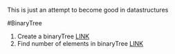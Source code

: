 This is just an attempt to become good in datastructures

#BinaryTree

1. Create a binaryTree  [LINK](https://github.com/gansai/problems/blob/master/DataStructures/BinaryTrees/BinaryTreeNode.java)
2. Find number of elements in binaryTree   [LINK](https://github.com/gansai/problems/blob/master/DataStructures/BinaryTrees/BTNumberElements.java)
